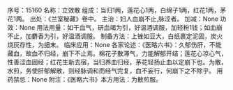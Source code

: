 序号：15160
名称：立效散
组成：当归1两，莲花心1两，白绵子1两，红花1两，茅花1两。
出处：《兰室秘藏》卷中。
主治：妇人血崩不止,脉涩者。
加减：None
功效：None
用法用量：如干血气，研血竭为引，好温酒调服，加轻粉1钱；如血崩不止，加麝香为引，好温酒调服。
制备方法：上锉如豆大，白纸裹定泥固，炭火烧灰存性，为细末。
临床应用：None
各家论述：《医略六书》：久郁伤肝，不能藏血，故血不归经，崩下不止焉。棉花子散滞气，力能解郁开结；莲花心凉心气，性善涩血固经；红花生新去宿，当归养血归经，茅花轻扬止血以定崩下也。为散，水煎，务使肝郁解散，则经脉调和而经气完复，血不妄行，何崩下之不除乎。
用药禁忌：None
附注：《医略六书》本方用法：为散煎服。
